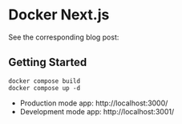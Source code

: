 # Docker Next.js

See the corresponding blog post:

## Getting Started

```
docker compose build
docker compose up -d
```

- Production mode app: http://localhost:3000/
- Development mode app: http://localhost:3001/
